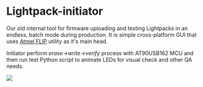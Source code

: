 # Lightpack-initiator
Our old internal tool for firmware uploading and testing Lightpacks in an endless, batch mode during production. It is simple cross-platform GUI that uses [Atmel FLIP](http://www.atmel.com/tools/FLIP.aspx) utility as it's main head. 

Initiator perform _erase&rarr;write&rarr;verify_ process with AT90USB162 MCU and then run test Python script to animate LEDs for visual check and other QA needs.

<img src="https://lh3.googleusercontent.com/-AvJJJ5PEMOQ/VZlfd9koXuI/AAAAAAAA7zA/mDQzx2pkJ-k/w550-no/Screenshot_15.png" />
